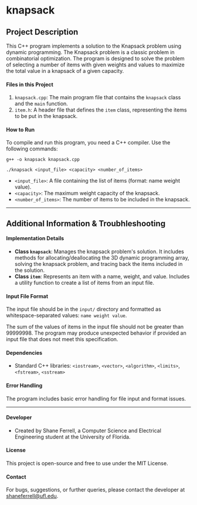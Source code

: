# knapsack

## Project Description
This C++ program implements a solution to the Knapsack problem using dynamic programming. The Knapsack problem is a classic problem in combinatorial optimization. The program is designed to solve the problem of selecting a number of items with given weights and values to maximize the total value in a knapsack of a given capacity.

#### Files in this Project
1. `knapsack.cpp`: The main program file that contains the `knapsack` class and the `main` function.
2. `item.h`: A header file that defines the `item` class, representing the items to be put in the knapsack.

#### How to Run
To compile and run this program, you need a C++ compiler. Use the following commands:

``g++ -o knapsack knapsack.cpp``

``./knapsack <input_file> <capacity> <number_of_items>``

- `<input_file>`: A file containing the list of items (format: name weight value).
- `<capacity>`: The maximum weight capacity of the knapsack.
- `<number_of_items>`: The number of items to be included in the knapsack.

---

## Additional Information & Troubhleshooting

#### Implementation Details
- **Class `knapsack`**: Manages the knapsack problem's solution. It includes methods for allocating/deallocating the 3D dynamic programming array, solving the knapsack problem, and tracing back the items included in the solution.
- **Class `item`**: Represents an item with a name, weight, and value. Includes a utility function to create a list of items from an input file.

#### Input File Format
The input file should be in the `input/` directory and formatted as whitespace-separated values: `name weight value`.

The sum of the values of items in the input file should not be greater than 99999998. The program may produce unexpected behavior if provided an input file that does not meet this specification.

#### Dependencies
- Standard C++ libraries: `<iostream>`, `<vector>`, `<algorithm>`, `<limits>`, `<fstream>`, `<sstream>`

#### Error Handling
The program includes basic error handling for file input and format issues.

---

#### Developer
- Created by Shane Ferrell, a Computer Science and Electrical Engineering student at the University of Florida.

#### License
This project is open-source and free to use under the MIT License.

#### Contact
For bugs, suggestions, or further queries, please contact the developer at shaneferrell@ufl.edu.
